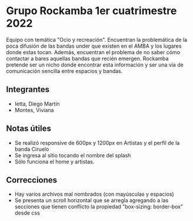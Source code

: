 # Grupo Rockamba 1er cuatrimestre 2022
Equipo con temática "Ocio y recreación". Encuentran la problemática de la poca difusión de las bandas under que existen en el AMBA y los lugares donde estas tocan. Además, encuentran el problema de no saber cómo contactar a bares aquellas bandas que recién emergen. Rockamba pretende ser un nicho donde encontrar esta información y ser una vía de comunicación sencilla entre espacios y bandas.

## Integrantes
* Ietta, Diego Martín
* Montes, Viviana

## Notas útiles
* Se realizó responsive de 600px y 1200px en Artistas y el perfil de la banda Ciruelo 
* Se ingresa al sitio tocando el nombre del splash
* Sólo funciona el home y artistas.

## Correcciones
* Hay varios archivos mal nombrados (con mayúsculas y espacios)
* Se presenta un scroll horizontal que se arregla agregando a las secciones que tienen conflicto la propiedad "box-sizing: border-box" desde css
